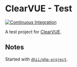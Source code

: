 # ClearVUE - Test
[![Continuous Integration](https://github.com/xedinunknown/clearvue-test/actions/workflows/continuous-integration.yml/badge.svg)](https://github.com/xedinunknown/clearvue-test/actions/workflows/continuous-integration.yml)

A test project for [ClearVUE][].

## Notes
Started with [`dhii/php-project`][].


[ClearVUE]: https://clearvue.business/
[`dhii/php-project`]: https://github.com/Dhii/php-project
